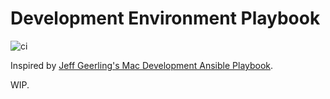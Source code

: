 # Development Environment Playbook

![ci](https://github.com/nathan-wien/dev-env-playbook/actions/workflows/ci.yml/badge.svg)

Inspired by [Jeff Geerling's Mac Development Ansible Playbook](https://github.com/geerlingguy/mac-dev-playbook).

WIP.
